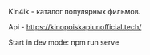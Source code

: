 Kin4ik - каталог популярных фильмов.

Api - https://kinopoiskapiunofficial.tech/

Start in dev mode: npm run serve
